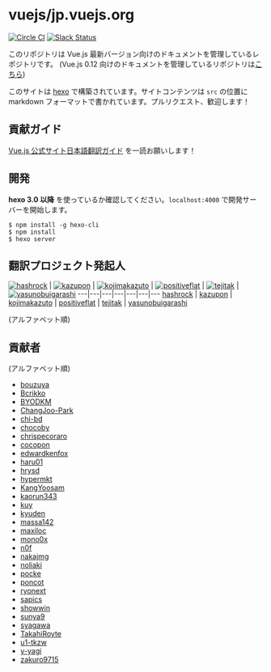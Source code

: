 # vuejs/jp.vuejs.org

[![Circle CI](https://circleci.com/gh/vuejs/jp.vuejs.org/tree/lang-ja.svg?style=svg&circle-token=833967ff387fa4a8d91a738086d5c166ea0a6f85)](https://circleci.com/gh/vuejs/jp.vuejs.org/tree/lang-ja)
[![Slack Status](https://vuejs-jp-slackin.herokuapp.com/badge.svg)](https://vuejs-jp-slackin.herokuapp.com/)

このリポジトリは Vue.js 最新バージョン向けのドキュメントを管理しているレポジトリです。
(Vue.js 0.12 向けのドキュメントを管理しているリポジトリは[こちら](https://github.com/vuejs-jp/012-jp.vuejs.org))

このサイトは [hexo](https://hexo.io/) で構築されています。サイトコンテンツは `src` の位置に markdown フォーマットで書かれています。プルリクエスト、歓迎します！

## 貢献ガイド
[Vue.js 公式サイト日本語翻訳ガイド](https://github.com/vuejs/jp.vuejs.org/blob/lang-ja/CONTRIBUTING.md) を一読お願いします！

## 開発

**hexo 3.0 以降** を使っているか確認してください。`localhost:4000` で開発サーバーを開始します。

```
$ npm install -g hexo-cli
$ npm install
$ hexo server
```

## 翻訳プロジェクト発起人

[![hashrock](https://avatars.githubusercontent.com/u/3132889?s=130)](https://github.com/hashrock) | [![kazupon](https://avatars.githubusercontent.com/u/72989?s=130)](https://github.com/kazupon) | [![kojimakazuto](https://avatars.githubusercontent.com/u/3478945?s=130)](https://github.com/kojimakazuto) | [![positiveflat](https://avatars.githubusercontent.com/u/543033?s=130)](https://github.com/positiveflat) | [![tejitak](https://avatars.githubusercontent.com/u/5313274?s=130)](https://github.com/tejitak) | [![yasunobuigarashi](https://avatars.githubusercontent.com/u/9955583?s=130)](https://github.com/yasunobuigarashi)
---|---|---|---|---|---|---
[hashrock](https://github.com/hashrock) | [kazupon](https://github.com/kazupon) | [kojimakazuto](https://github.com/kojimakazuto) | [positiveflat](https://github.com/positiveflat) | [tejitak](https://github.com/tejitak) | [yasunobuigarashi](https://github.com/yasunobuigarashi)

(アルファベット順)

## 貢献者
(アルファベット順)

- [bouzuya](https://github.com/bouzuya)
- [Bcrikko](https://github.com/Bcrikko)
- [BYODKM](https://github.com/BYODKM)
- [ChangJoo-Park](https://github.com/ChangJoo-Park)
- [chi-bd](https://github.com/chi-bd)
- [chocoby](https://github.com/chocoby)
- [chrispecoraro](https://github.com/chrispecoraro)
- [cocopon](https://github.com/cocopon)
- [edwardkenfox](https://github.com/edwardkenfox)
- [haru01](https://github.com/haru01)
- [hrysd](https://github.com/hrysd)
- [hypermkt](https://github.com/hypermkt)
- [KangYoosam](https://github.com/KangYoosam)
- [kaorun343](https://github.com/kaorun343)
- [kuy](https://github.com/kuy)
- [kyuden](https://github.com/kyuden)
- [massa142](https://github.com/massa142)
- [maxiloc](https://github.com/maxiloc)
- [mono0x](https://github.com/mono0x)
- [n0f](https://github.com/n0f)
- [nakajmg](https://github.com/nakajmg)
- [noliaki](https://github.com/noliaki)
- [pocke](https://github.com/pocke)
- [poncot](https://github.com/poncot)
- [ryonext](https://github.com/ryonext)
- [sapics](https://github.com/sapics)
- [showwin](https://github.com/showwin)
- [sunya9](https://github.com/sunya9)
- [syagawa](https://github.com/syagawa)
- [TakahiRoyte](https://github.com/TakahiRoyte)
- [u1-tkzw](https://github.com/u1-tkzw)
- [y-yagi](https://github.com/y-yagi)
- [zakuro9715](https://github.com/zakuro9715)
